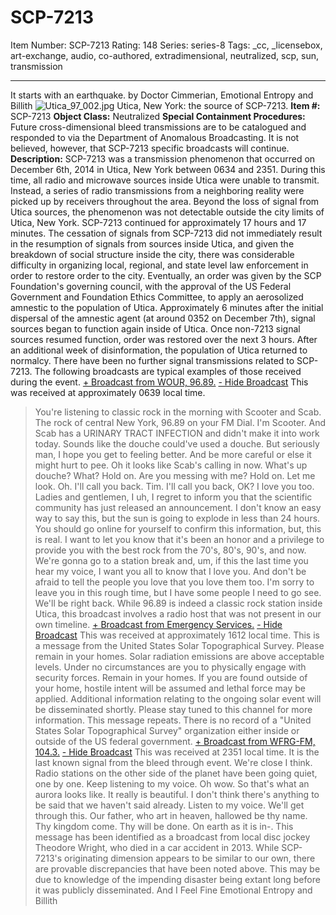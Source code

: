 # SCP-7213
Item Number: SCP-7213
Rating: 148
Series: series-8
Tags: _cc, _licensebox, art-exchange, audio, co-authored, extradimensional, neutralized, scp, sun, transmission

---

It starts with an earthquake.
by Doctor Cimmerian, Emotional Entropy and Billith
![Utica_97_002.jpg](https://scp-wiki.wikidot.com/local--files/scp-7213/Utica_97_002.jpg)
Utica, New York: the source of SCP-7213.
**Item #:** SCP-7213
**Object Class:** Neutralized
**Special Containment Procedures:** Future cross-dimensional bleed transmissions are to be catalogued and responded to via the Department of Anomalous Broadcasting. It is not believed, however, that SCP-7213 specific broadcasts will continue.
**Description:** SCP-7213 was a transmission phenomenon that occurred on December 6th, 2014 in Utica, New York between 0634 and 2351. During this time, all radio and microwave sources inside Utica were unable to transmit. Instead, a series of radio transmissions from a neighboring reality were picked up by receivers throughout the area. Beyond the loss of signal from Utica sources, the phenomenon was not detectable outside the city limits of Utica, New York.
SCP-7213 continued for approximately 17 hours and 17 minutes. The cessation of signals from SCP-7213 did not immediately result in the resumption of signals from sources inside Utica, and given the breakdown of social structure inside the city, there was considerable difficulty in organizing local, regional, and state level law enforcement in order to restore order to the city.
Eventually, an order was given by the SCP Foundation's governing council, with the approval of the US Federal Government and Foundation Ethics Committee, to apply an aerosolized amnestic to the population of Utica. Approximately 6 minutes after the initial dispersal of the amnestic agent (at around 0352 on December 7th), signal sources began to function again inside of Utica.
Once non-7213 signal sources resumed function, order was restored over the next 3 hours. After an additional week of disinformation, the population of Utica returned to normalcy. There have been no further signal transmissions related to SCP-7213.
The following broadcasts are typical examples of those received during the event.
[\+ Broadcast from WOUR, 96.89.](javascript:;)
[\- Hide Broadcast](javascript:;)
This was received at approximately 0639 local time.
> You're listening to classic rock in the morning with Scooter and Scab. The rock of central New York, 96.89 on your FM Dial. I'm Scooter. And Scab has a URINARY TRACT INFECTION and didn't make it into work today. Sounds like the douche could've used a douche.
> But seriously man, I hope you get to feeling better. And be more careful or else it might hurt to pee.
> Oh it looks like Scab's calling in now. What's up douche?
> What?
> Hold on. Are you messing with me? Hold on. Let me look. Oh. I'll call you back. Tim. I'll call you back, OK? I love you too.
> Ladies and gentlemen, I uh, I regret to inform you that the scientific community has just released an announcement. I don't know an easy way to say this, but the sun is going to explode in less than 24 hours. You should go online for yourself to confirm this information, but, this is real.
> I want to let you know that it's been an honor and a privilege to provide you with the best rock from the 70's, 80's, 90's, and now. We're gonna go to a station break and, um, if this the last time you hear my voice, I want you all to know that I love you. And don't be afraid to tell the people you love that you love them too. I'm sorry to leave you in this rough time, but I have some people I need to go see.
> We'll be right back.
While 96.89 is indeed a classic rock station inside Utica, this broadcast involves a radio host that was not present in our own timeline.
[\+ Broadcast from Emergency Services.](javascript:;)
[\- Hide Broadcast](javascript:;)
This was received at approximately 1612 local time.
> This is a message from the United States Solar Topographical Survey. Please remain in your homes. Solar radiation emissions are above acceptable levels.
> Under no circumstances are you to physically engage with security forces. Remain in your homes. If you are found outside of your home, hostile intent will be assumed and lethal force may be applied.
> Additional information relating to the ongoing solar event will be disseminated shortly. Please stay tuned to this channel for more information. This message repeats.
There is no record of a "United States Solar Topographical Survey" organization either inside or outside of the US federal government.
[\+ Broadcast from WFRG-FM, 104.3.](javascript:;)
[\- Hide Broadcast](javascript:;)
This was received at 2351 local time. It is the last known signal from the bleed through event.
> We're close I think. Radio stations on the other side of the planet have been going quiet, one by one. Keep listening to my voice.
> Oh wow. So that's what an aurora looks like. It really is beautiful. I don't think there's anything to be said that we haven't said already. Listen to my voice. We'll get through this. Our father, who art in heaven, hallowed be thy name. Thy kingdom come. Thy will be done. On earth as it is in-.
This message has been identified as a broadcast from local disc jockey Theodore Wright, who died in a car accident in 2013.
While SCP-7213's originating dimension appears to be similar to our own, there are provable discrepancies that have been noted above. This may be due to knowledge of the impending disaster being extant long before it was publicly disseminated.
And I Feel Fine
Emotional Entropy and Billith